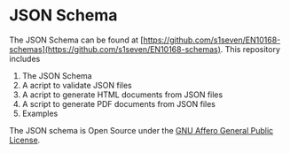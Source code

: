 # JSON Schema

The JSON Schema can be found at [https://github.com/s1seven/EN10168-schemas](https://github.com/s1seven/EN10168-schemas). This repository includes

1. The JSON Schema
2. A acript to validate JSON files
3. A acript to generate HTML documents from JSON files
4. A script to generate PDF documents from JSON files
5. Examples

The JSON schema is Open Source under the [GNU Affero General Public License](https://www.gnu.org/licenses/agpl-3.0.en.html).

